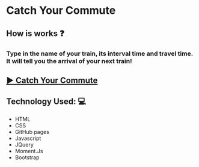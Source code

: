 # Catch Your Commute
## How is works :question:
### Type in the name of your train, its interval time and travel time. It will tell you the arrival of your next train! 

## [ :arrow_forward: Catch Your Commute ](https://deefg.github.io/TrainSchedule/.)

## Technology Used: :computer:
* HTML
* CSS 
* GitHub pages
* Javascript 
* JQuery
* Moment.Js
* Bootstrap


